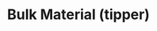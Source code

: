 ---
layout: child_layout/cargo_categories_category
title: Bulk Material (tipper)
permalink: /cargo-categories/bulk-tipper-transport/bulk-material-tipper/
hero: /assets/img/content/hero/fullsize/bulk-material_tipper.jpg
side_nav_id: 3
hero_classes: is-fullscreen
content_type: cargo_item
---